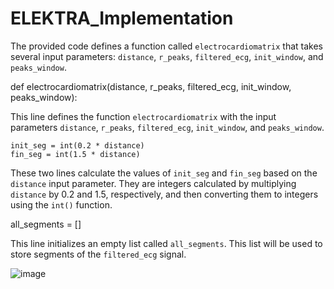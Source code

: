 # ELEKTRA_Implementation
The provided code defines a function called `electrocardiomatrix` that takes several input parameters: `distance`, `r_peaks`, `filtered_ecg`, `init_window`, and `peaks_window`. 

def electrocardiomatrix(distance, r_peaks, filtered_ecg, init_window, peaks_window):

This line defines the function `electrocardiomatrix` with the input parameters `distance`, `r_peaks`, `filtered_ecg`, `init_window`, and `peaks_window`.

    init_seg = int(0.2 * distance)
    fin_seg = int(1.5 * distance)

These two lines calculate the values of `init_seg` and `fin_seg` based on the `distance` input parameter. They are integers calculated by multiplying `distance` by 0.2 and 1.5, respectively, and then converting them to integers using the `int()` function.

all_segments = []

This line initializes an empty list called `all_segments`. This list will be used to store segments of the `filtered_ecg` signal.

![image](https://github.com/nargesmokhtari/ELEKTRA_Implementation/assets/126694721/e55e26ce-9ecf-47cd-8d6d-aed418f7eb3d)
